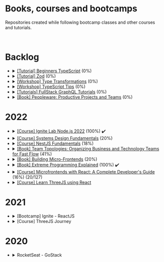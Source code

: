 <h1>Books, courses and bootcamps</h1>

<p>Repositories created while following bootcamp classes and other courses and tutorials.</p>

</br>

<h1>Backlog</h1>
<ul>
  <li>
    <details> 
      <summary>
        <a href="https://www.totaltypescript.com/tutorials/beginners-typescript">[Tutorial] Beginners TypeScript</a> (0%)
      </summary>
      <ul>
        <li>
          Started: 
        </li>
      </ul>
      </details>
  </li>
  <li>
    <details> 
      <summary>
        <a href="https://www.totaltypescript.com/tutorials/zod">[Tutorial] Zod</a> (0%)
      </summary>
      <ul>
        <li>
          Started: 
        </li>
      </ul>
      </details>
  </li>
  <li>
    <details> 
      <summary>
        <a href="https://www.totaltypescript.com/workshops/type-transformations">[Workshop] Type Transformations</a> (0%)
      </summary>
      <ul>
        <li>
          Started: 
        </li>
      </ul>
      </details>
  </li>
  <li>
    <details> 
      <summary>
        <a href="https://www.totaltypescript.com/tips">[Workshop] TypeScript Tips</a> (0%)
      </summary>
      <ul>
        <li>
          Started: 
        </li>
      </ul>
      </details>
  </li>
  <li>
    <details> 
      <summary>
        <a href="https://hasura.io/learn/">[Tutorials] FullStack GraphQL Tutorials</a> (0%)
      </summary>
      <ul>
        <li>
          Started: 
        </li>
      </ul>
      </details>
  </li>
  <li>
    <details> 
      <summary>
        <a href="https://www.amazon.com.br/Peopleware-Productive-Projects-Tom-DeMarco/dp/0321934113">[Book] Peopleware: Productive Projects and Teams</a> (0%)
      </summary>
      <ul>
        <li>
          Started: 
        </li>
      </ul>
      </details>
  </li>
</ul>

<h1>2022</h1>
<ul>
  <li>
    <details> 
    <summary>
      <a href="https://github.com/amaralc/2022-course-rocketseat-ignite-lab-nodejs">[Course] Ignite Lab Node.js 2022</a> (100%) ✔️
    </summary>
    <ul>
      <li>
        Started: 2022-12-13
      </li>
      <li>
        Finished: 2022-12-15
      </li>
      <li>
        Lectures: 03h30m
      </li>
      <li>
        Lectures + Follow along: 06h00m
      </li>
    </ul>
    </details>
  </li>
  <li>
    <details> 
    <summary>
      <a href="https://github.com/amaralc/systems-design-fundamentals-notes">[Course] Systems Design Fundamentals</a> (20%)
    </summary>
    <ul>
      <li>
        Started: 2022-12-11
      </li>
    </ul>
    </details>
  </li>
  <li>
    <details> 
      <summary>
        <a href="https://github.com/amaralc/nestjs-fundamentals">[Course] NestJS Fundamentals</a> (18%)
      </summary>
      <ul>
        <li>
          Started: 2022-11-26
        </li>
      </ul>
    </details>
  </li>
  <li>
    <details> 
    <summary>
      <a href="https://docs.google.com/document/d/1-61PDnyvwtDovGyJWh2ZxFKRffzUxFheF41_2WTMWpU/edit?usp=share_link">[Book] Team Topologies: Organizing Business and Technology Teams for Fast Flow</a> (41%)
    </summary>
    <ul>
      <li>
        Started: 2022-11-02
      </li>
    </ul>
    </details>
  </li>
   <li>
    <details> 
    <summary>
      <a href="https://docs.google.com/document/d/1Lhxslykqxw0it2yzYy-AELPS-VwzoMoi69FlQB11UXc/edit?usp=share_link">[Book] Building Micro-Frontends</a> (20%)
    </summary>
    <ul>
      <li>
        Started: 2022-10-13
      </li>
    </ul>
    </details>
  </li>
  <li>
    <details> 
    <summary>
      <a href="https://docs.google.com/document/d/11H4p8mdh9XqysuJRMCgnANQ6WLe_93aPJqMJi-tC13E/edit?usp=share_link">[Book] Extreme Programming Explained</a> (100%) ✔️
    </summary>
    <ul>
      <li>
        Started: 2022-02-22
      </li>
      <li>
        Finished: 2022-10-28
      </li>
    </ul>
    </details>
  </li>
  <li>
    <details> 
    <summary>
      <a href="https://github.com/amaralc/microfrontends-with-react">[Course] Microfrontends with React: A Complete Developer's Guide</a> (16%) (20/127)
    </summary>
    <ul>
        <li>
          Started: 
        </li>
      </ul>
    </details>
  </li>
  <li>
    <details> 
    <summary>
      <a href="https://github.com/amaralc/learn-threejs-using-react">[Course] Learn ThreeJS using React</a>
    </summary>
    <ul>
        <li>
          Started: 
        </li>
      </ul>
    </details>
  </li>
</ul>

<h1>2021</h1>
<ul>
  <li>
    <details>
      <summary>
        [Bootcamp] Ignite - ReactJS
      </summary>
      <br/> 
      <blockquote>  
        <details>
          <summary>
            <strong>Chapter 01 - Fundamentals of ReactJS</strong>
          </summary>  
          </br>
          <blockquote>    
            <details>    
              <summary>
                <a href="https://github.com/amaralc/2021-ignite-reactjs-I-github-explorer">
                  🌐 Create github explorer app
                </a>
                [ReactJS, TypeScript]
              </summary>
              </br>  
              <p>
                Description: List github repositories for a given github username.
              </p>
              </br>  
            </details>
            <details>    
              <summary>
                <a href="https://github.com/amaralc/2021-ignite-reactjs-I-desafio-01-conceitos-do-react">
                  🌐 Challenge 01 - React concepts 
                </a>
                [ReactJS, TypeScript]
              </summary>
              </br>  
              <p>
                Description: Explore state, props and other concepts.
              </p>
              </br>
            </details>
            <details>    
              <summary>
                <a href="https://github.com/amaralc/2021-ignite-reactjs-I-desafio-02-componentizando-a-aplicacao">
                  🌐 Challenge 02 - Create application components
                </a>
                [ReactJS, TypeScript]
              </summary>
              </br>  
              <p>
                Description: Restructure application and organize components.
              </p>
              </br>         
            </details>
          </blockquote>    
          </br>    
          </details>
          <details>
            <summary>
              <strong>Chapter 02 - First Web Application With ReactJS</strong>
            </summary>    
            </br>
            <blockquote>    
              <details>    
                <summary>
                  <a href="https://github.com/amaralc/2021-ignite-reactjs-II-dtmoney">
                    🌐 Create DTMoney app
                  </a>
                  [ReactJS, TypeScript]
                </summary>
                </br>  
                <p>
                  Description: Create app to control personal finances.
                </p>
                </br>  
              </details>
              <details>    
                <summary>
                  <a href="https://github.com/amaralc/2021-ignite-reactjs-II-desafio-01-criando-um-hook-de-carrinho-de-compras">
                    🌐 Challenge 01 - Creating a shopping cart hook
                  </a>
                  [ReactJS, TypeScript]
                </summary>
                </br>  
                <p>
                  Description: Creating hooks and using React Context API.
                </p>
                </br>  
              </details> 
              <details>    
                <summary>
                  <a href="https://github.com/amaralc/2021-ignite-reactjs-II-desafio-02-refactoring-classes-ts">
                    🌐 Challenge 02 - Refactor project using TypeScript and Functional Components
                  </a>
                  [ReactJS, TypeScript, JavaScript]
                </summary>
                </br>  
                <p>
                  Description: Convert project from Javascript to Typescript and from Class based Components to Functional Components.
                </p>
                </br>  
              </details>         
            </blockquote>
            </br>      
          </details>
          <details>
            <summary>
              <strong>Chapter 03 - I - Fundamentals of Next.js</strong>
            </summary>      
            </br>
            <blockquote>     
              <details>    
                <summary>
                  <a href="https://github.com/amaralc/2021-ignite-reactjs-III-ig-news">
                    🌐 Create ig.news app
                  </a>
                  [Next.js, ReactJS, TypeScript]
                </summary>
                </br>  
                <p>
                  Description: Subscription based news app, with Next.js.
                </p>
                </br>           
              </details>          
            </blockquote>
            </br>          
        </details>
      </blockquote>
    </details>
  </li>
  <li>
    <details>
      <summary>[Course] ThreeJS Journey</summary>
      <br/> 
      <p>
        Create 3D visualizations with Three.jS
      </p>
      <br/> 
      <blockquote>  
        <details>
          <summary>
            <a href="https://github.com/amaralc/three-js-journey/tree/main/chapter-01-basics">
              🌐 Chapter 01 - Basics
            </a>
          </summary>  
          </br>  
            <ol>
              <li>Introduction</li>
              <li>What is WebGL and why use Three.js</li>
              <li>Basic Scene</li>
              <li>Webpack</li>
              <li>Transform objects</li>
              <li>Animations</li>
              <li>Cameras</li>
              <li>Fullscreen and resizing</li>
            </ol>
          </br>       
        </details>
      </blockquote>
    </details>
  </li>
</ul>

<h1>2020</h1>
<ul>
  <li>
    <details>
      <summary>RocketSeat - GoStack</summary>
      </br>
      <blockquote>  
        <details>    
          <summary>
            <a href="https://github.com/amaralc/testes-no-reactjs-e-react-native">
              🌐 Testes no ReactJS e React Native
            </a>
            [React, Redux, Jest, React Testing Library]
          </summary>
          </br>  
          <p>
            Description: Created unit tests for components, actions and reducers using TDD.
          </p>
          </br>  
        </details>
      </blockquote>
    </details>
  </li>
</ul>
